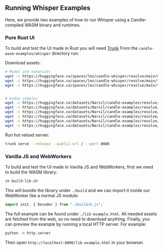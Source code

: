 ## Running Whisper Examples

Here, we provide two examples of how to run Whisper using a Candle-compiled WASM binary and runtimes.

### Pure Rust UI

To build and test the UI made in Rust you will need [Trunk](https://trunkrs.dev/#install)
From the `candle-wasm-examples/whisper` directory run:

Download assets:

```bash
# Model and tokenizer
wget -c https://huggingface.co/spaces/lmz/candle-whisper/resolve/main/mel_filters.safetensors
wget -c https://huggingface.co/spaces/lmz/candle-whisper/resolve/main/tiny.en.safetensors
wget -c https://huggingface.co/spaces/lmz/candle-whisper/resolve/main/tokenizer.en.json


# Audio samples
wget -c https://huggingface.co/datasets/Narsil/candle-examples/resolve/main/samples_gb0.wav -O gb0.wav
wget -c https://huggingface.co/datasets/Narsil/candle-examples/resolve/main/samples_a13.wav -O a13.wav
wget -c https://huggingface.co/datasets/Narsil/candle-examples/resolve/main/samples_gb1.wav -O gb1.wav
wget -c https://huggingface.co/datasets/Narsil/candle-examples/resolve/main/samples_hp0.wav -O hp0.wav
wget -c https://huggingface.co/datasets/Narsil/candle-examples/resolve/main/samples_jfk.wav -O jfk.wav
wget -c https://huggingface.co/datasets/Narsil/candle-examples/resolve/main/samples_mm0.wav -O mm0.wav

```

Run hot reload server:

```bash
trunk serve --release --public-url / --port 8080
```

### Vanilla JS and WebWorkers

To build and test the UI made in Vanilla JS and WebWorkers, first we need to build the WASM library:

```bash
sh build-lib.sh
```

This will bundle the library under `./build` and we can import it inside our WebWorker like a normal JS module:

```js
import init, { Decoder } from "./build/m.js";
```

The full example can be found under `./lib-example.html`. All needed assets are fetched from the web, so no need to download anything.
Finally, you can preview the example by running a local HTTP server. For example:

```bash
python -m http.server
```

Then open `http://localhost:8000/lib-example.html` in your browser.
